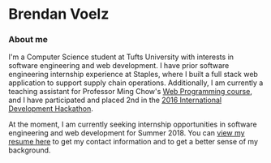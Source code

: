 # Brendan Voelz

### About me
I'm a Computer Science student at Tufts University with interests in software engineering and web development. I have prior software engineering internship experience at Staples, where I built a full stack web application to support supply chain operations. Additionally, I am currently a teaching assistant for Professor Ming Chow's [Web Programming course](https://tuftsdev.github.io/WebProgramming), and I have participated and placed 2nd in the [2016 International Development Hackathon](https://devpost.com/software/worldbankcurb).

At the moment, I am currently seeking internship opportunities in software engineering and web development for Summer 2018. You can [view my resume here](https://bvoelz19.github.io/resume.pdf) to get my contact information and to get a better sense of my background.